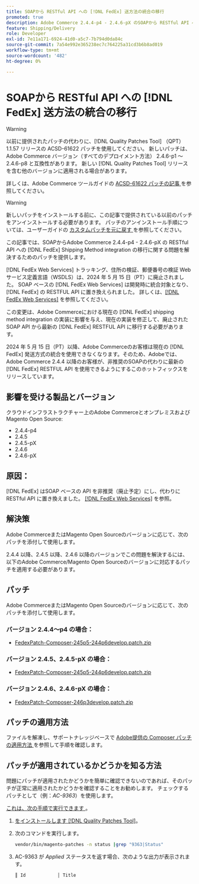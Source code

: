 ```yaml
---
title: SOAPから RESTful API への [!DNL FedEx] 送方法の統合の移行
promoted: true
description: Adobe Commerce 2.4.4-p4 - 2.4.6-pX のSOAPから RESTful API への  [!DNL FedEx] shipping method integration の移行に対処するためのパッチを適用します。
feature: Shipping/Delivery
role: Developer
exl-id: 7e11a171-6924-41d0-a5c7-7b794d0da84c
source-git-commit: 7a54e992e365238ec7c764225a31cd3b6b8ad019
workflow-type: tm+mt
source-wordcount: '482'
ht-degree: 0%

---
```


# SOAPから RESTful API への [!DNL FedEx] 送方法の統合の移行

>[!WARNING]
>
>以前に提供されたパッチの代わりに、[!DNL Quality Patches Tool] （QPT） 1.1.57 リリースの ACSD-61622 パッチを使用してください。 新しいパッチは、Adobe Commerce バージョン（すべてのデプロイメント方法） 2.4.6-p1 ～ 2.4.6-p8 と互換性があります。 新しい [!DNL Quality Patches Tool] リリースを含む他のバージョンに適用される場合があります。
>
>詳しくは、Adobe Commerce ツールガイドの [ACSD-61622 パッチの記事 ](https://experienceleague.adobe.com/en/docs/commerce-operations/tools/quality-patches-tool/patches-available-in-qpt/v1-1-57/acsd-61622-fedex-account-specific-rates-missing-from-response) を参照してください。

>[!WARNING]
>
>新しいパッチをインストールする前に、この記事で提供されている以前のパッチをアンインストールする必要があります。 パッチのアンインストール手順については、ユーザーガイドの [ カスタムパッチを元に戻す ](https://experienceleague.adobe.com/en/docs/commerce-cloud-service/user-guide/develop/upgrade/apply-patches#revert-a-custom-patch) を参照してください。


この記事では、SOAPからAdobe Commerce 2.4.4-p4 - 2.4.6-pX の RESTful API への [!DNL FedEx] Shipping Method integration の移行に関する問題を解決するためのパッチを提供します。

[!DNL FedEx Web Services] トラッキング、住所の検証、郵便番号の検証 Web サービス定義言語（WSDLS）は、2024 年 5 月 15 日（PT）に廃止されました。 SOAP ベースの [!DNL FedEx Web Services] は開発時に統合対象となり、[!DNL FedEx] の RESTFUL API に置き換えられました。 詳しくは、[[!DNL FedEx Web Services]](https://www.fedex.com/en-us/developer/web-services.html) を参照してください。

この変更は、Adobe Commerceにおける現在の [!DNL FedEx] shipping method integration の実装に影響を与え、現在の実装を修正して、廃止されたSOAP API から最新の [!DNL FedEx] RESTFUL API に移行する必要があります。

2024 年 5 月 15 日（PT）以降、Adobe Commerceのお客様は現在の [!DNL FedEx] 発送方式の統合を使用できなくなります。そのため、Adobeでは、Adobe Commerce 2.4.4 以降のお客様が、非推奨のSOAPの代わりに最新の [!DNL FedEx] RESTFUL API を使用できるようにするこのホットフィックスをリリースしています。


## 影響を受ける製品とバージョン

クラウドインフラストラクチャー上のAdobe CommerceとオンプレミスおよびMagento Open Source:

* 2.4.4-p4
* 2.4.5
* 2.4.5-pX
* 2.4.6
* 2.4.6-pX

## 原因：

[!DNL FedEx] はSOAP ベースの API を非推奨（廃止予定）にし、代わりに RESTful API に置き換えました。 [[!DNL FedEx Web Services]](https://www.fedex.com/en-us/developer/web-services.html) を参照。

## 解決策

Adobe CommerceまたはMagento Open Sourceのバージョンに応じて、次のパッチを添付して使用します。

2.4.4 以降、2.4.5 以降、2.4.6 以降のバージョンでこの問題を解決するには、以下のAdobe Commerce/Magento Open Sourceのバージョンに対応するパッチを適用する必要があります。

## パッチ

Adobe CommerceまたはMagento Open Sourceのバージョンに応じて、次のパッチを添付して使用します。

### バージョン 2.4.4～p4 の場合：

* [FedexPatch-Composer-245p5-244p6develop.patch.zip](assets/FedexPatch-Composer-245p5-244p6develop.patch.zip)

### バージョン 2.4.5、2.4.5-pX の場合：

* [FedexPatch-Composer-245p5-244p6develop.patch.zip](assets/FedexPatch-Composer-245p5-244p6develop.patch.zip)


### バージョン 2.4.6、2.4.6-pX の場合：


* [FedexPatch-Composer-246p3develop.patch.zip](assets/FedexPatch-Composer-246p3develop.patch.zip)


## パッチの適用方法

ファイルを解凍し、サポートナレッジベースで [Adobe提供の Composer パッチの適用方法 ](https://experienceleague.adobe.com/docs/commerce-knowledge-base/kb/how-to/how-to-apply-a-composer-patch-provided-by-magento.html) を参照して手順を確認します。

## パッチが適用されているかどうかを知る方法

問題にパッチが適用されたかどうかを簡単に確認できないのであれば、そのパッチが正常に適用されたかどうかを確認することをお勧めします。 チェックするパッチとして（例：*AC-9363*）を使用します。

<u> これは、次の手順で実行できます </u>。

1. [ をインストールします  [!DNL Quality Patches Tool]](https://experienceleague.adobe.com/docs/commerce-operations/tools/quality-patches-tool/usage.html)。
1. 次のコマンドを実行します。

   ```bash
   vendor/bin/magento-patches -n status |grep "9363|Status"
   ```

1. AC-9363 が *Applied* ステータスを返す場合、次のような出力が表示されます。

   ```bash
   ║ Id            │ Title                                                        │ Category        │ Origin                 │ Status      │ Details                                          ║ ║ N/A           │ ../m2-hotfixes/AC-9363_USPS_Ground_Advantage_shipping_method_COMPOSER_patch.patch      │ Other           │ Local                  │ Applied     │ Patch type: Custom                                
   ```
